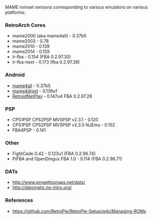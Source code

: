 MAME romset versions corresponding to various emulators on various platforms:

### RetroArch Cores

* mame2000 (aka mame4all) - 0.37b5
* mame2003 - 0.78
* mame2010 - 0.139
* mame2014 - 0.159
* lr-fba - 0.154 (FBA 0.2.97.30)
* lr-fba-next - 0.173 (fba 0.2.97.38)

### Android

* [mame4all](https://play.google.com/store/apps/details?id=com.seleuco.mame4all) - 0.37b5
* [mame4droid](https://play.google.com/store/apps/details?id=com.seleuco.mame4droid) - 0.139u1
* [RetroidNetPlay](https://play.google.com/store/apps/details?id=org.retroidnetplay) - 0.147u4 FBA 0.2.97.28 

### PSP

* CPS1PSP CPS2PSP MVSPSP v2.3.1 - 0.120
* CPS1PSP CPS2PSP MVSPSP v2.3.5 NJEmu - 0.152
* FBA4PSP - 0.141

### Other

* FightCade 0.42 - 0.123u1 (FBA 0.2.96.74)
* PiFBA and OpenDingux FBA 1.0 - 0.114 (FBA 0.2.96.71)

### DATs

* http://www.progettosnaps.net/dats/
* http://datomatic.no-intro.org/

### References

* https://github.com/RetroPie/RetroPie-Setup/wiki/Managing-ROMs